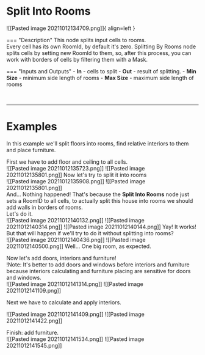 # **Split Into Rooms**

![[Pasted image 20211012134709.png]]{ align=left }

=== "Description"
	This node splits input cells to rooms.  
	Every cell has its own RoomId, by default it's zero. Splitting By Rooms node splits cells by setting new RoomId to them, so, after this process, you can work with borders of cells by filtering them with a Mask.  
	
=== "Inputs and Outputs"
	- **In** - cells to split
	- **Out** - result of splitting.
	- **Min Size** - minimum side length of rooms
	- **Max Size** - maximum side length of rooms

<br />

--------

# Examples
In this example we'll split floors into rooms, find relative interiors to them and place furniture.  


First we have to add floor and ceiling to all cells.  
![[Pasted image 20211012135723.png]]
![[Pasted image 20211012135801.png]]
Now let's try to split it into rooms  
![[Pasted image 20211012135908.png]]
![[Pasted image 20211012135801.png]]  
And... Nothing happened! That's because the **Split Into Rooms** node just sets a RoomID to all cells, to actually split this house into rooms we should add walls in borders of rooms.   
Let's do it.  
![[Pasted image 20211012140132.png]]
![[Pasted image 20211012140314.png]]
![[Pasted image 20211012140144.png]]
Yay! It works!  
But that will happen if we'll try to do it without splitting into rooms?  
![[Pasted image 20211012140436.png]]
![[Pasted image 20211012140500.png]]
Well... One big room, as expected.  

Now let's add doors, interiors and furniture!  
!Note: It's better to add doors and windows before interiors and furniture because interiors calculating and furniture placing are sensitive for doors and windows.  
![[Pasted image 20211012141314.png]]
![[Pasted image 20211012141109.png]]

Next we have to calculate and apply interiors.  

![[Pasted image 20211012141409.png]]
![[Pasted image 20211012141422.png]]

Finish: add furniture.  
![[Pasted image 20211012141534.png]]
![[Pasted image 20211012141545.png]]